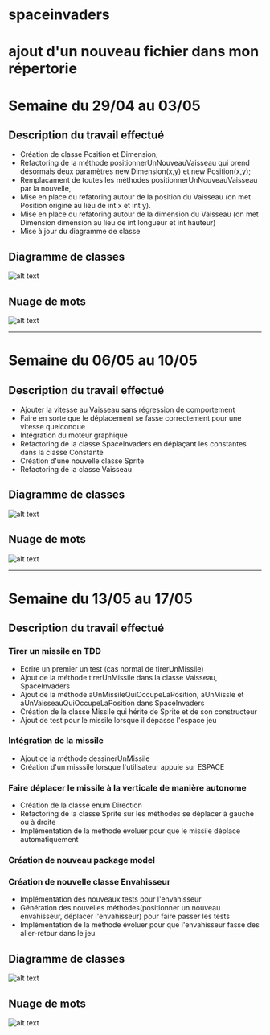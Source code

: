 # spaceinvaders
# ajout d'un nouveau fichier dans mon répertorie

# Semaine du 29/04 au 03/05
## Description du travail effectué
   * Création de classe Position et Dimension;
   * Refactoring de la méthode positionnerUnNouveauVaisseau qui prend désormais deux paramètres new Dimension(x,y) et new Position(x,y);
   * Remplacament de toutes les méthodes positionnerUnNouveauVaisseau par la nouvelle,
   * Mise en place du refatoring autour de la position du Vaisseau (on met Position origine au lieu de int x et int y).
   * Mise en place du refatoring autour de la dimension du Vaisseau (on met Dimension dimension au lieu de int longueur et int hauteur)
   * Mise à jour du diagramme de classe
## Diagramme de classes
   ![alt text](https://github.com/ruizhengxu/spaceinvaders/blob/master/imageDiagramClass/spaceInvadersDiagramClass.png)
## Nuage de mots
   ![alt text](https://github.com/ruizhengxu/spaceinvaders/blob/master/imageWordCloud/spaceinvadersWordCloud.png)

---

# Semaine du 06/05 au 10/05
## Description du travail effectué
   * Ajouter la vitesse au Vaisseau sans régression de comportement
   * Faire en sorte que le déplacement se fasse correctement pour une vitesse quelconque
   * Intégration du moteur graphique
   * Refactoring de la classe SpaceInvaders en déplaçant les constantes dans la classe Constante
   * Création d'une nouvelle classe Sprite
   * Refactoring de la classe Vaisseau
   
## Diagramme de classes
   ![alt text](https://github.com/ruizhengxu/spaceinvaders/blob/master/imageDiagramClass/spaceInvadersDiagramClass2.png)

## Nuage de mots
   ![alt text](https://github.com/ruizhengxu/spaceinvaders/blob/master/imageWordCloud/spaceinvadersWordCloud2.png)

---

# Semaine du 13/05 au 17/05
## Description du travail effectué
   ### Tirer un missile en TDD 
   * Ecrire un premier un test (cas normal de tirerUnMissile)
   * Ajout de la méthode tirerUnMissile dans la classe Vaisseau, SpaceInvaders
   * Ajout de la méthode aUnMissileQuiOccupeLaPosition, aUnMissle et aUnVaisseauQuiOccupeLaPosition dans SpaceInvaders
   * Création de la classe Missile qui hérite de Sprite et de son constructeur
   * Ajout de test pour le missile lorsque il dépasse l'espace jeu
   
   ### Intégration de la missile
   * Ajout de la méthode dessinerUnMissile
   * Création d'un misssile lorsque l'utilisateur appuie sur ESPACE
   
   ### Faire déplacer le missile à la verticale de manière autonome
   * Création de la classe enum Direction
   * Refactoring de la classe Sprite sur les méthodes se déplacer à gauche ou à droite
   * Implémentation de la méthode evoluer pour que le missile déplace automatiquement
   
   ### Création de nouveau package model
   
   ### Création de nouvelle classe Envahisseur
   * Implémentation des nouveaux tests pour l'envahisseur
   * Génération des nouvelles méthodes(positionner un nouveau envahisseur, déplacer l'envahisseur) pour faire passer les tests
   * Implémentation de la méthode évoluer pour que l'envahisseur fasse des aller-retour dans le jeu

## Diagramme de classes
   ![alt text](https://github.com/ruizhengxu/spaceinvaders/blob/master/imageDiagramClass/spaceInvadersDiagramClass3.png)

## Nuage de mots
   ![alt text](https://github.com/ruizhengxu/spaceinvaders/blob/master/imageWordCloud/spaceinvadersWordCloud3.png)
